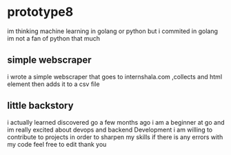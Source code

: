 # prototype8

im thinking machine learning in golang or python but i commited in golang im not a fan of python that much 

## simple webscraper
i wrote a simple webscraper that goes to internshala.com ,collects and html element then adds it to a csv file 

## little backstory 
i actually learned discovered go a few months ago i am a beginner at go and im really excited about devops and backend Development i am willing to contribute to projects in order to sharpen my skills if there is any errors with my code feel free to edit thank you 